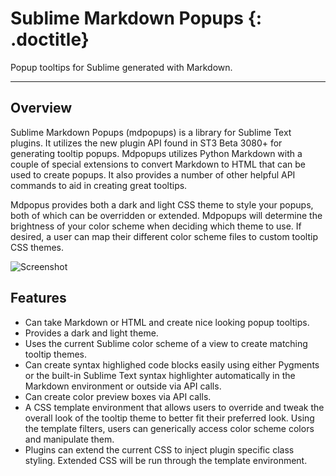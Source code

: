 # Sublime Markdown Popups {: .doctitle}
Popup tooltips for Sublime generated with Markdown.

---

## Overview
Sublime Markdown Popups (mdpopups) is a library for Sublime Text plugins.  It utilizes the new plugin API found in ST3 Beta 3080+ for generating tooltip popups.  Mdpopups utilizes Python Markdown with a couple of special extensions to convert Markdown to HTML that can be used to create popups.  It also provides a number of other helpful API commands to aid in creating great tooltips.

Mdpopus provides both a dark and light CSS theme to style your popups, both of which can be overridden or extended.  Mdpopups will determine the brightness of your color scheme when deciding which theme to use.  If desired, a user can map their different color scheme files to custom tooltip CSS themes.

![Screenshot](https://dl.dropboxusercontent.com/u/342698/sublime-markdown-tooltips/early_prototype.png)

## Features

- Can take Markdown or HTML and create nice looking popup tooltips.
- Provides a dark and light theme.
- Uses the current Sublime color scheme of a view to create matching tooltip themes.
- Can create syntax highlighed code blocks easily using either Pygments or the built-in Sublime Text syntax highlighter automatically in the Markdown environment or outside via API calls.
- Can create color preview boxes via API calls.
- A CSS template environment that allows users to override and tweak the overall look of the tooltip theme to better fit their preferred look.  Using the template filters, users can generically access color scheme colors and manipulate them.
- Plugins can extend the current CSS to inject plugin specific class styling.  Extended CSS will be run through the template environment.
